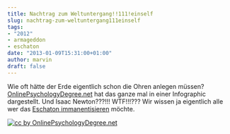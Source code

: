 ```yaml
---
title: Nachtrag zum Weltuntergang!!111!einself
slug: nachtrag-zum-weltuntergang111einself
tags:
- "2012"
- armageddon
- eschaton
date: "2013-01-09T15:31:00+01:00"
author: marvin
draft: false
---
```

Wie oft hätte der Erde eigentlich schon die Ohren anlegen müssen?
[OnlinePsychologyDegree.net](http://www.onlinepsychologydegree.net/2013/01/07/the-times-the-world-ended/)
hat das ganze mal in einer Infographic dargestellt. Und Isaac
Newton???!!! WTF!!!??? Wir wissen ja eigentlich alle wer das [Eschaton
immanentisieren](https://en.wikipedia.org/wiki/Immanentize_the_eschaton)
möchte.

[![cc by OnlinePsychologyDegree.net](/images/121209ApocalypseFINAL.gif)](http://www.onlinepsychologydegree.net/2013/01/07/the-times-the-world-ended/!)